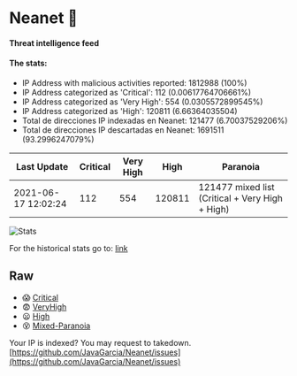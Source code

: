 # Neanet :hocho:
#### Threat intelligence feed
#### The stats:

- IP Address with malicious activities reported: 1812988 (100%)
- IP Address categorized as 'Critical':  112 (0.00617764706661%)
- IP Address categorized as 'Very High':  554 (0.0305572899545%)
- IP Address categorized as 'High':  120811 (6.66364035504)
- Total de direcciones IP indexadas en Neanet:  121477 (6.70037529206%)
- Total de direcciones IP descartadas en Neanet:  1691511 (93.2996247079%)

| Last Update | Critical | Very High | High | Paranoia |
| --- | --- | --- | --- | --- |
| 2021-06-17 12:02:24 | 112 | 554 | 120811 | 121477 mixed list (Critical + Very High + High)|

![Stats](https://docs.google.com/spreadsheets/d/e/2PACX-1vSnaNMIXVabIpDJjufMlzH7poXnshF3mgd8Is1g9ytUEzVsP5my4Trn8f-xkoLLQ38xpL3HtmUexLo6/pubchart?oid=501124687&format=image)

For the historical stats go to: [link](/stats.csv)
## Raw
- :scream: [Critical](https://raw.githubusercontent.com/JavaGarcia/Neanet/master/blacklists/neanet_critical.txt)
- :fearful: [VeryHigh](https://raw.githubusercontent.com/JavaGarcia/Neanet/master/blacklists/neanet_veryHigh.txtt)
- :frowning: [High](https://raw.githubusercontent.com/JavaGarcia/Neanet/master/blacklists/neanet_high.txt)
- :dizzy_face: [Mixed-Paranoia](https://raw.githubusercontent.com/JavaGarcia/Neanet/master/blacklists/neanet_all.txt)


Your IP is indexed? You may request to takedown. [https://github.com/JavaGarcia/Neanet/issues](https://github.com/JavaGarcia/Neanet/issues)




























































































































































































































































































































































































































































































































































































































































































































































































































































































































































































































































































































































































































































































































































































































































































































































































































































































































































































































































































































































































































































































































































































































































































































































































































































































































































































































































































































































































































































































































































































































































































































































































































































































































































































































































































































































































































































































































































































































































































































































































































































































































































































































































































































































































































































































































































































































































































































































































































































































































































































































































































































































































































































































































































































































































































































































































































































































































































































































































































































































































































































































































































































































































































































































































































































































































































































































































































































































































































































































































































































































































































































































































































































